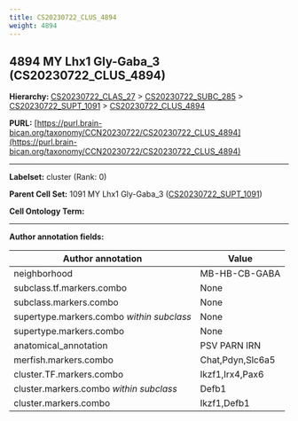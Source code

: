 ```yaml
---
title: CS20230722_CLUS_4894
weight: 4894
---
```

## 4894 MY Lhx1 Gly-Gaba_3 (CS20230722_CLUS_4894)
<b>Hierarchy: </b>
[CS20230722_CLAS_27](../CS20230722_CLAS_27) >
[CS20230722_SUBC_285](../CS20230722_SUBC_285) >
[CS20230722_SUPT_1091](../CS20230722_SUPT_1091) >
[CS20230722_CLUS_4894](../CS20230722_CLUS_4894)

**PURL:** [https://purl.brain-bican.org/taxonomy/CCN20230722/CS20230722_CLUS_4894](https://purl.brain-bican.org/taxonomy/CCN20230722/CS20230722_CLUS_4894)

---


**Labelset:** cluster (Rank: 0)

**Parent Cell Set:** 1091 MY Lhx1 Gly-Gaba_3 ([CS20230722_SUPT_1091](../CS20230722_SUPT_1091))



**Cell Ontology Term:** 

[MARKER GENES.]: #


---

[TRANSFERRED ANNOTATIONS.]: #


[AUTHOR ANNOTATION FIELDS.]: #


**Author annotation fields:**

| Author annotation | Value |
|-------------------|-------|
|neighborhood|MB-HB-CB-GABA|
|subclass.tf.markers.combo|None|
|subclass.markers.combo|None|
|supertype.markers.combo _within subclass_|None|
|supertype.markers.combo|None|
|anatomical_annotation|PSV PARN IRN|
|merfish.markers.combo|Chat,Pdyn,Slc6a5|
|cluster.TF.markers.combo|Ikzf1,Irx4,Pax6|
|cluster.markers.combo _within subclass_|Defb1|
|cluster.markers.combo|Ikzf1,Defb1|
